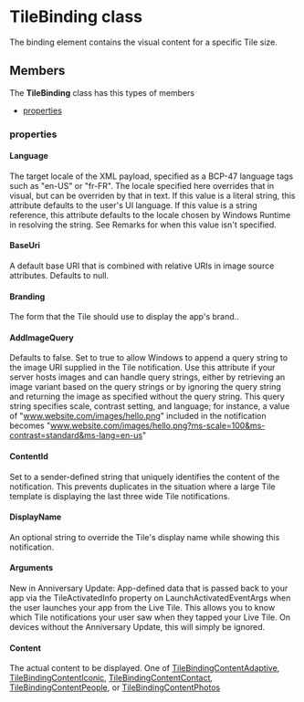 
# TileBinding class

The binding element contains the visual content for a specific Tile size.

## Members

The **TileBinding** class has this types of members

* [properties](#properties)

### properties

#### Language

The target locale of the XML payload, specified as a BCP-47 language tags such as "en-US" or "fr-FR". The locale specified here overrides that in visual, but can be overriden by that in text. If this value is a literal string, this attribute defaults to the user's UI language. If this value is a string reference, this attribute defaults to the locale chosen by Windows Runtime in resolving the string. See Remarks for when this value isn't specified.

#### BaseUri

A default base URI that is combined with relative URIs in image source attributes. Defaults to null.

#### Branding

The form that the Tile should use to display the app's brand..

#### AddImageQuery

Defaults to false. Set to true to allow Windows to append a query string to the image URI supplied in the Tile notification. Use this attribute if your server hosts images and can handle query strings, either by retrieving an image variant based on the query strings or by ignoring the query string and returning the image as specified without the query string. This query string specifies scale, contrast setting, and language; for instance, a value of  "www.website.com/images/hello.png"  included in the notification becomes  "www.website.com/images/hello.png?ms-scale=100&ms-contrast=standard&ms-lang=en-us"

#### ContentId

Set to a sender-defined string that uniquely identifies the content of the notification. This prevents duplicates in the situation where a large Tile template is displaying the last three wide Tile notifications.

#### DisplayName

An optional string to override the Tile's display name while showing this notification.

#### Arguments

New in Anniversary Update: App-defined data that is passed back to your app via the TileActivatedInfo property on LaunchActivatedEventArgs when the user launches your app from the Live Tile. This allows you to know which Tile notifications your user saw when they tapped your Live Tile. On devices without the Anniversary Update, this will simply be ignored.

#### Content

The actual content to be displayed. One of [TileBindingContentAdaptive](Microsoft_Toolkit_Uwp_Notifications_TileBindingContentAdaptive.md), [TileBindingContentIconic](Microsoft_Toolkit_Uwp_Notifications_TileBindingContentIconic.md), [TileBindingContentContact](Microsoft_Toolkit_Uwp_Notifications_TileBindingContentContact.md), [TileBindingContentPeople](Microsoft_Toolkit_Uwp_Notifications_TileBindingContentPeople.md), or [TileBindingContentPhotos](Microsoft_Toolkit_Uwp_Notifications_TileBindingContentPhotos.md)
